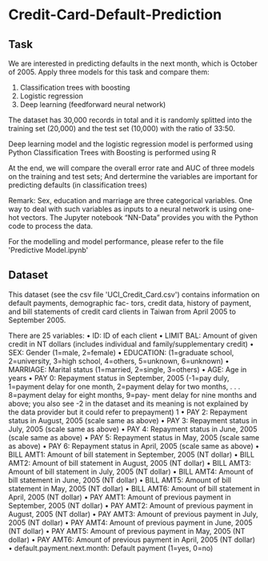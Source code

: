 # Credit-Card-Default-Prediction

## Task
We are interested in predicting defaults in the next month, which is October of 2005. Apply three models for this task and compare them: 
1. Classification trees with boosting
2. Logistic regression
3. Deep learning (feedforward neural network)

The dataset has 30,000 records in total and it is randomly splitted into the training set (20,000) and the test set (10,000) with the ratio of 33:50.

Deep learning model and the logistic regression model is performed using Python
Classification Trees with Boosting is performed using R

At the end, we will compare the overall error rate and AUC of three models on the training and test sets;
And dertermine the variables are important for predicting defaults (in classification trees)

Remark: Sex, education and marriage are three categorical variables. One way to deal with such variables as inputs to a neural network is using one-hot vectors. The Jupyter notebook “NN-Data” provides you with the Python code to process the data.

For the modelling and model performance, please refer to the file 'Predictive Model.ipynb'

## Dataset

This dataset (see the csv file 'UCI_Credit_Card.csv') contains information on default payments, demographic fac- tors, credit data, history of payment, and bill statements of credit card clients in Taiwan from April 2005 to September 2005.

There are 25 variables:
• ID: ID of each client
• LIMIT BAL: Amount of given credit in NT dollars (includes individual and family/supplementary credit)
• SEX: Gender (1=male, 2=female)
• EDUCATION: (1=graduate school, 2=university, 3=high school, 4=others, 5=unknown,
6=unknown)
• MARRIAGE: Marital status (1=married, 2=single, 3=others)
• AGE: Age in years
• PAY 0: Repayment status in September, 2005 (-1=pay duly, 1=payment delay for one month, 2=payment delay for two months, . . . 8=payment delay for eight months, 9=pay- ment delay for nine months and above; you also see -2 in the dataset and its meaning is not explained by the data provider but it could refer to prepayment)
1
• PAY 2: Repayment status in August, 2005 (scale same as above) • PAY 3: Repayment status in July, 2005 (scale same as above)
• PAY 4: Repayment status in June, 2005 (scale same as above)
• PAY 5: Repayment status in May, 2005 (scale same as above)
• PAY 6: Repayment status in April, 2005 (scale same as above)
• BILL AMT1: Amount of bill statement in September, 2005 (NT dollar)
• BILL AMT2: Amount of bill statement in August, 2005 (NT dollar)
• BILL AMT3: Amount of bill statement in July, 2005 (NT dollar)
• BILL AMT4: Amount of bill statement in June, 2005 (NT dollar)
• BILL AMT5: Amount of bill statement in May, 2005 (NT dollar)
• BILL AMT6: Amount of bill statement in April, 2005 (NT dollar)
• PAY AMT1: Amount of previous payment in September, 2005 (NT dollar) • PAY AMT2: Amount of previous payment in August, 2005 (NT dollar)
• PAY AMT3: Amount of previous payment in July, 2005 (NT dollar)
• PAY AMT4: Amount of previous payment in June, 2005 (NT dollar)
• PAY AMT5: Amount of previous payment in May, 2005 (NT dollar)
• PAY AMT6: Amount of previous payment in April, 2005 (NT dollar)
• default.payment.next.month: Default payment (1=yes, 0=no)
